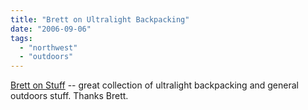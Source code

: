 ```yaml
---
title: "Brett on Ultralight Backpacking"
date: "2006-09-06"
tags: 
  - "northwest"
  - "outdoors"
---
```


[Brett on Stuff](http://www.brettonstuff.com/ "Brett on Stuff") -- great collection of ultralight backpacking and general outdoors stuff. Thanks Brett.
